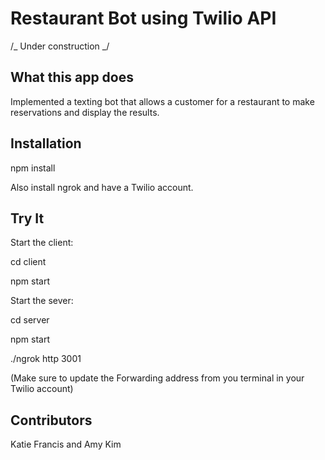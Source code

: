 # Restaurant Bot using Twilio API

/_ Under construction _/

## What this app does

Implemented a texting bot that allows a customer for a restaurant to make reservations and display the results.

## Installation

npm install

Also install ngrok and have a Twilio account.

## Try It

Start the client:

cd client

npm start

Start the sever:

cd server

npm start

./ngrok http 3001

(Make sure to update the Forwarding address from you terminal in your Twilio account)

## Contributors

Katie Francis and Amy Kim
